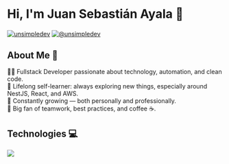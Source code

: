 <H1>Hi, I'm Juan Sebastián Ayala 👋</H1>
<p>
  <a href="https://www.linkedin.com/in/juan-sebastian-ayala-dev" target="blank"><img align="center" src="https://img.shields.io/badge/LinkedIn-0077B5?style=for-the-badge&logo=linkedin&logoColor=white" alt="unsimpledev"/></a>
  <a href = "mailto:juansebastianayala20@gmail.com" target="blank"><img align="center" src="https://img.shields.io/badge/Gmail-D14836?style=for-the-badge&logo=gmail&logoColor=white" alt="@unsimpledev"  /></a>
</p>

<h2>About Me 🚀</h2>
👨‍💻 Fullstack Developer passionate about technology, automation, and clean code.  
<br>
🧠 Lifelong self-learner: always exploring new things, especially around NestJS, React, and AWS.  
<br>
🌱 Constantly growing — both personally and professionally.  
<br>
🤝 Big fan of teamwork, best practices, and coffee ☕.  

<h2>Technologies 💻</h2>
<p align="left">
  <a href="https://skillicons.dev">
    <img src="https://skillicons.dev/icons?i=js,typescript,nodejs,java,nest,express,react,next,svelte,prisma,mysql,postgresql,sqlite,aws,azure,terraform,jest,cypress,docker,css,tailwind,materialui,bootstrap,styledcomponents,vscode,webstorm,eclipse,figma,git,github,postman,sentry" />
  </a>
</p>
